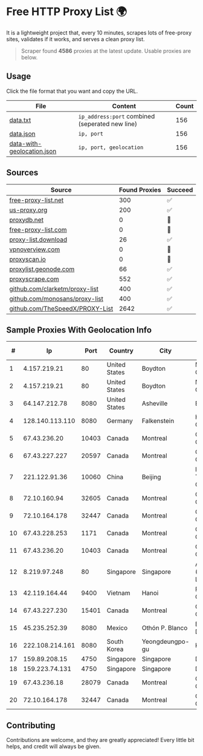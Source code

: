 
# Free HTTP Proxy List 🌍

It is a lightweight project that, every 10 minutes, scrapes lots of free-proxy sites, validates if it works, and serves a clean proxy list.


> Scraper found **4586** proxies at the latest update. Usable proxies are below.

## Usage

Click the file format that you want and copy the URL.


|File|Content|Count|
|----|-------|-----|
|[data.txt](https://raw.githubusercontent.com/themiralay/Proxy-List-World/master/data.txt)|`ip_address:port` combined (seperated new line)|156|
|[data.json](https://raw.githubusercontent.com/themiralay/Proxy-List-World/master/data.json)|`ip, port`|156|
|[data-with-geolocation.json](https://raw.githubusercontent.com/themiralay/Proxy-List-World/master/data-with-geolocation.json)|`ip, port, geolocation`|156|

## Sources

|Source|Found Proxies|Succeed|
|------|-------------|-------|
|[free-proxy-list.net](https://free-proxy-list.net)|300|✅|
|[us-proxy.org](https://www.us-proxy.org)|200|✅|
|[proxydb.net](http://proxydb.net)|0|🚫|
|[free-proxy-list.com](https://free-proxy-list.com/?page=&port=&type%5B%5D=http&type%5B%5D=https&up_time=0&search=Search)|0|🚫|
|[proxy-list.download](https://www.proxy-list.download/HTTP)|26|✅|
|[vpnoverview.com](https://vpnoverview.com/privacy/anonymous-browsing/free-proxy-servers)|0|🚫|
|[proxyscan.io](https://www.proxyscan.io)|0|🚫|
|[proxylist.geonode.com](https://proxylist.geonode.com/api/proxy-list?limit=300&page=1&sort_by=lastChecked&sort_type=desc&protocols=http,https)|66|✅|
|[proxyscrape.com](https://api.proxyscrape.com/v2/?request=displayproxies&protocol=http&timeout=10000&country=all&ssl=all&anonymity=all)|552|✅|
|[github.com/clarketm/proxy-list](https://raw.githubusercontent.com/clarketm/proxy-list/master/proxy-list-raw.txt)|400|✅|
|[github.com/monosans/proxy-list](https://raw.githubusercontent.com/monosans/proxy-list/main/proxies/http.txt)|400|✅|
|[github.com/TheSpeedX/PROXY-List](https://raw.githubusercontent.com/TheSpeedX/PROXY-List/master/http.txt)|2642|✅|


## Sample Proxies With Geolocation Info

|#|Ip|Port|Country|City|Internet Service Provider|
|-|--|----|-------|----|-------------------------|
|1|4.157.219.21|80|United States|Boydton|Microsoft Corporation|
|2|4.157.219.21|80|United States|Boydton|Microsoft Corporation|
|3|64.147.212.78|8080|United States|Asheville|ERC Broadband|
|4|128.140.113.110|8080|Germany|Falkenstein|Hetzner Online GmbH|
|5|67.43.236.20|10403|Canada|Montreal|GloboTech Communications|
|6|67.43.227.227|20597|Canada|Montreal|GloboTech Communications|
|7|221.122.91.36|10060|China|Beijing|IDC, China Telecommunications Corporation|
|8|72.10.160.94|32605|Canada|Montreal|GloboTech Communications|
|9|72.10.164.178|32447|Canada|Montreal|GloboTech Communications|
|10|67.43.228.253|1171|Canada|Montreal|GloboTech Communications|
|11|67.43.236.20|10403|Canada|Montreal|GloboTech Communications|
|12|8.219.97.248|80|Singapore|Singapore|Alibaba Cloud (Singapore) Private Limited|
|13|42.119.164.44|9400|Vietnam|Hanoi|FPT Telecom Company|
|14|67.43.227.230|15401|Canada|Montreal|GloboTech Communications|
|15|45.235.252.39|8080|Mexico|Othón P. Blanco|Buenas Noticias SA De CV|
|16|222.108.214.161|8080|South Korea|Yeongdeungpo-gu|Korea Telecom|
|17|159.89.208.15|4750|Singapore|Singapore|DigitalOcean, LLC|
|18|159.223.74.131|4750|Singapore|Singapore|DigitalOcean, LLC|
|19|67.43.236.18|28079|Canada|Montreal|GloboTech Communications|
|20|72.10.164.178|32447|Canada|Montreal|GloboTech Communications|



## Contributing

Contributions are welcome, and they are greatly appreciated! Every
little bit helps, and credit will always be given.

